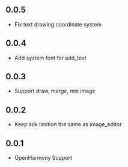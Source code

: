 ## 0.0.5

* Fix text drawing coordinate system

## 0.0.4

* Add system font for add_text

## 0.0.3

* Support draw, merge, mix image

## 0.0.2

* Keep sdk limition the same as image_editor

## 0.0.1

* OpenHarmony Support